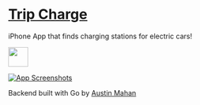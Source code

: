 # [Trip Charge](https://itunes.apple.com/us/app/trip-charge-map-stations-along/id1186368321?ls=1&mt=8)
iPhone App that finds charging stations for electric cars!

[<img src="https://tommygaessler.com/assets/images/projects/appstore.svg" height="40">](https://itunes.apple.com/us/app/trip-charge-map-stations-along/id1186368321?ls=1&mt=8)

[![App Screenshots](http://tommygaessler.com/assets/images/projects/tripcharge.png)](https://itunes.apple.com/us/app/trip-charge-map-stations-along/id1186368321?ls=1&mt=8)

Backend built with Go by [Austin Mahan](https://github.com/AustinMahan/trip-charge)
